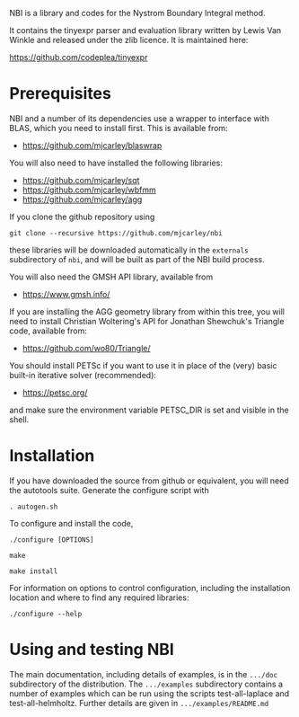 NBI is a library and codes for the Nystrom Boundary Integral method.

It contains the tinyexpr parser and evaluation library written by
Lewis Van Winkle and released under the zlib licence. It is maintained
here:

https://github.com/codeplea/tinyexpr

# Prerequisites

NBI and a number of its dependencies use a wrapper to interface with
BLAS, which you need to install first. This is available from:

- https://github.com/mjcarley/blaswrap

You will also need to have installed the following libraries:

- https://github.com/mjcarley/sqt
- https://github.com/mjcarley/wbfmm
- https://github.com/mjcarley/agg

If you clone the github repository using

`git clone --recursive https://github.com/mjcarley/nbi`

these libraries will be downloaded automatically in the `externals`
subdirectory of `nbi`, and will be built as part of the NBI build
process. 

You will also need the GMSH API library, available from

- https://www.gmsh.info/

If you are installing the AGG geometry library from within this tree,
you will need to install Christian Woltering's API for Jonathan
Shewchuk's Triangle code, available from:

- https://github.com/wo80/Triangle/

You should install PETSc if you want to use it in place of the (very)
basic built-in iterative solver (recommended):

- https://petsc.org/

and make sure the environment variable PETSC_DIR is set and visible in
the shell.

# Installation

If you have downloaded the source from github or equivalent, you will
need the autotools suite. Generate the configure script with

`. autogen.sh`

To configure and install the code,

`./configure [OPTIONS]`

`make`

`make install`

For information on options to control configuration, including the
installation location and where to find any required libraries:

  `./configure --help`

# Using and testing NBI

The main documentation, including details of examples, is in the
`.../doc` subdirectory of the distribution. The `.../examples`
subdirectory contains a number of examples which can be run using the
scripts test-all-laplace and test-all-helmholtz. Further details are
given in `.../examples/README.md`
